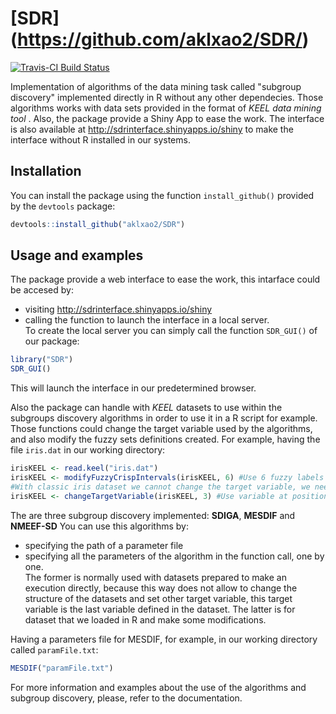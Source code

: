[SDR] (https://github.com/aklxao2/SDR/) 
====

[![Travis-CI Build Status](https://travis-ci.org/aklxao2/SDR.svg?branch=master)](https://travis-ci.org/aklxao2/SDR)  

Implementation of algorithms of the data mining task called "subgroup discovery" implemented directly in R without any other dependecies.
Those algorithms works with data sets provided in the format of _KEEL data mining tool_ . Also, the package provide a Shiny App to ease the work.
The interface is also available at http://sdrinterface.shinyapps.io/shiny to make the interface without R installed in our systems.

## Installation

You can install the package using the function `install_github()` provided by the `devtools` package:  

```R
devtools::install_github("aklxao2/SDR")
```

## Usage and examples

The package provide a web interface to ease the work, this intarface could be accesed by:
* visiting http://sdrinterface.shinyapps.io/shiny
* calling the function to launch the interface in a local server.  
To create the local server you can simply call the function `SDR_GUI()` of our package:  
```R
library("SDR")
SDR_GUI()
```

This will launch the interface in our predetermined browser. 

Also the package can handle with _KEEL_ datasets to use within the subgroups discovery algorithms in order to use it in a R script for example. 
Those functions could change the target variable used by the algorithms, and also modify the fuzzy sets definitions created. For example, having the file `iris.dat` in our working directory:
```R
irisKEEL <- read.keel("iris.dat")
irisKEEL <- modifyFuzzyCrispIntervals(irisKEEL, 6) #Use 6 fuzzy labels 
#With classic iris dataset we cannot change the target variable, we need a categorical one. So, this function throws an error with this dataset
irisKEEL <- changeTargetVariable(irisKEEL, 3) #Use variable at position 3 as target variable.
```

The are three subgroup discovery implemented: __SDIGA__, __MESDIF__ and __NMEEF-SD__ You can use this algorithms by:
* specifying the path of a parameter file 
* specifying all the parameters of the algorithm in the function call, one by one.  
The former is normally used with datasets prepared to make an execution directly, because this way does not allow to change the structure of the datasets and set other target variable, this target variable is the last variable defined in the dataset.
The latter is for dataset that we loaded in R and make some modifications.

Having a parameters file for MESDIF, for example, in our working directory called `paramFile.txt`:
```R
MESDIF("paramFile.txt")
``` 
For more information and examples about the use of the algorithms and subgroup discovery, please, refer to the documentation.

